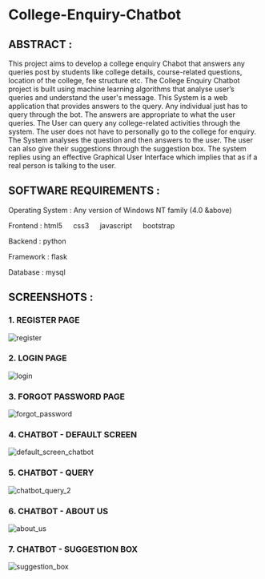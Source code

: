 # College-Enquiry-Chatbot

## ABSTRACT :
This project aims to develop a college enquiry Chabot that answers any queries post by students like college details, course-related questions, location of the college, fee structure etc. The College Enquiry Chatbot project is built using machine learning algorithms that analyse user’s queries and understand the user's message. This System is a web application that provides answers to the query. Any individual just has to query through the bot. The answers are appropriate to what the user queries. The User can query any college-related activities through the system. The user does not have to personally go to the college for enquiry. The System analyses the question and then answers to the user. The user can also give their suggestions through the suggestion box. The system replies using an effective Graphical User Interface which implies that as if a real person is talking to the user.

## SOFTWARE REQUIREMENTS :

Operating System : Any version of Windows NT family (4.0 &above)
 
 
Frontend : html5   css3   javascript   bootstrap

Backend : python

Framework : flask

Database : mysql


## SCREENSHOTS :

### 1. REGISTER PAGE
![register](https://user-images.githubusercontent.com/72904996/121796384-2706f600-cc36-11eb-83a9-fd80212978aa.png)

### 2. LOGIN PAGE
![login](https://user-images.githubusercontent.com/72904996/121796390-37b76c00-cc36-11eb-8ba3-07f79412053e.png)

### 3. FORGOT PASSWORD PAGE
![forgot_password](https://user-images.githubusercontent.com/72904996/121796394-400fa700-cc36-11eb-98b9-543cc6aa5e63.png)

### 4. CHATBOT - DEFAULT SCREEN
![default_screen_chatbot](https://user-images.githubusercontent.com/72904996/121796400-4867e200-cc36-11eb-8933-ff3b3500e3e5.png)

### 5. CHATBOT - QUERY
![chatbot_query_2](https://user-images.githubusercontent.com/72904996/121796561-887b9480-cc37-11eb-85fe-d8a53682dd8e.png)

### 6. CHATBOT - ABOUT US
![about_us](https://user-images.githubusercontent.com/72904996/121796405-587fc180-cc36-11eb-9dfb-71cb22e37152.png)

### 7. CHATBOT - SUGGESTION BOX
![suggestion_box](https://user-images.githubusercontent.com/72904996/121796410-5fa6cf80-cc36-11eb-96a0-aeef3c4cee6d.png)
